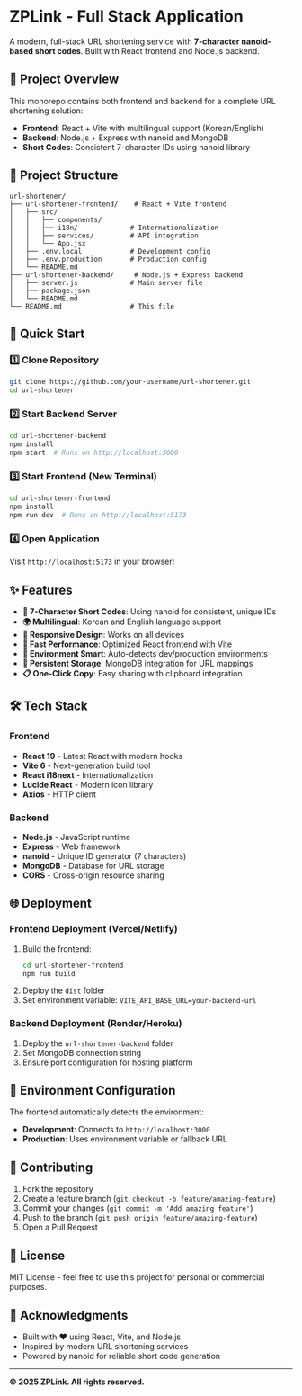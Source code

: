 # ZPLink - Full Stack Application

A modern, full-stack URL shortening service with **7-character nanoid-based short codes**. Built with React frontend and Node.js backend.

## 🎯 Project Overview

This monorepo contains both frontend and backend for a complete URL shortening solution:

- **Frontend**: React + Vite with multilingual support (Korean/English)
- **Backend**: Node.js + Express with nanoid and MongoDB
- **Short Codes**: Consistent 7-character IDs using nanoid library

## 📁 Project Structure

```
url-shortener/
├── url-shortener-frontend/    # React + Vite frontend
│   ├── src/
│   │   ├── components/
│   │   ├── i18n/             # Internationalization
│   │   ├── services/         # API integration
│   │   └── App.jsx
│   ├── .env.local            # Development config
│   ├── .env.production       # Production config
│   └── README.md
├── url-shortener-backend/     # Node.js + Express backend
│   ├── server.js             # Main server file
│   ├── package.json
│   └── README.md
└── README.md                 # This file
```

## 🚀 Quick Start

### 1️⃣ Clone Repository
```bash
git clone https://github.com/your-username/url-shortener.git
cd url-shortener
```

### 2️⃣ Start Backend Server
```bash
cd url-shortener-backend
npm install
npm start  # Runs on http://localhost:3000
```

### 3️⃣ Start Frontend (New Terminal)
```bash
cd url-shortener-frontend
npm install
npm run dev  # Runs on http://localhost:5173
```

### 4️⃣ Open Application
Visit `http://localhost:5173` in your browser!

## ✨ Features

- **🔗 7-Character Short Codes**: Using nanoid for consistent, unique IDs
- **🌍 Multilingual**: Korean and English language support
- **📱 Responsive Design**: Works on all devices
- **🚀 Fast Performance**: Optimized React frontend with Vite
- **🔧 Environment Smart**: Auto-detects dev/production environments
- **💾 Persistent Storage**: MongoDB integration for URL mappings
- **📋 One-Click Copy**: Easy sharing with clipboard integration

## 🛠️ Tech Stack

### Frontend
- **React 19** - Latest React with modern hooks
- **Vite 6** - Next-generation build tool
- **React i18next** - Internationalization
- **Lucide React** - Modern icon library
- **Axios** - HTTP client

### Backend
- **Node.js** - JavaScript runtime
- **Express** - Web framework
- **nanoid** - Unique ID generator (7 characters)
- **MongoDB** - Database for URL storage
- **CORS** - Cross-origin resource sharing

## 🌐 Deployment

### Frontend Deployment (Vercel/Netlify)
1. Build the frontend:
   ```bash
   cd url-shortener-frontend
   npm run build
   ```
2. Deploy the `dist` folder
3. Set environment variable: `VITE_API_BASE_URL=your-backend-url`

### Backend Deployment (Render/Heroku)
1. Deploy the `url-shortener-backend` folder
2. Set MongoDB connection string
3. Ensure port configuration for hosting platform

## 📝 Environment Configuration

The frontend automatically detects the environment:
- **Development**: Connects to `http://localhost:3000`
- **Production**: Uses environment variable or fallback URL

## 🤝 Contributing

1. Fork the repository
2. Create a feature branch (`git checkout -b feature/amazing-feature`)
3. Commit your changes (`git commit -m 'Add amazing feature'`)
4. Push to the branch (`git push origin feature/amazing-feature`)
5. Open a Pull Request

## 📄 License

MIT License - feel free to use this project for personal or commercial purposes.

## 🙏 Acknowledgments

- Built with ❤️ using React, Vite, and Node.js
- Inspired by modern URL shortening services
- Powered by nanoid for reliable short code generation

---

**© 2025 ZPLink. All rights reserved.**
